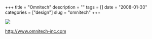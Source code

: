 +++
title = "Omnitech"
description = ""
tags = []
date = "2008-01-30"
categories = ["design"]
slug = "omnitech"
+++


 

  <div id="screens-thumbs" class="clearfix">
    <div class="txt-center" id="design-submission"><a href="http://www.omnitech-inc.com/"><img id='bluga-thumbnail-1021' class='bluga-thumbnail large' src='//konigi.com/media/bluga/
wt47f281cc7b262_0.jpg'/></a></div>  
  </div>   
<p><a href="http://www.omnitech-inc.com/">http://www.omnitech-inc.com</a></p>





